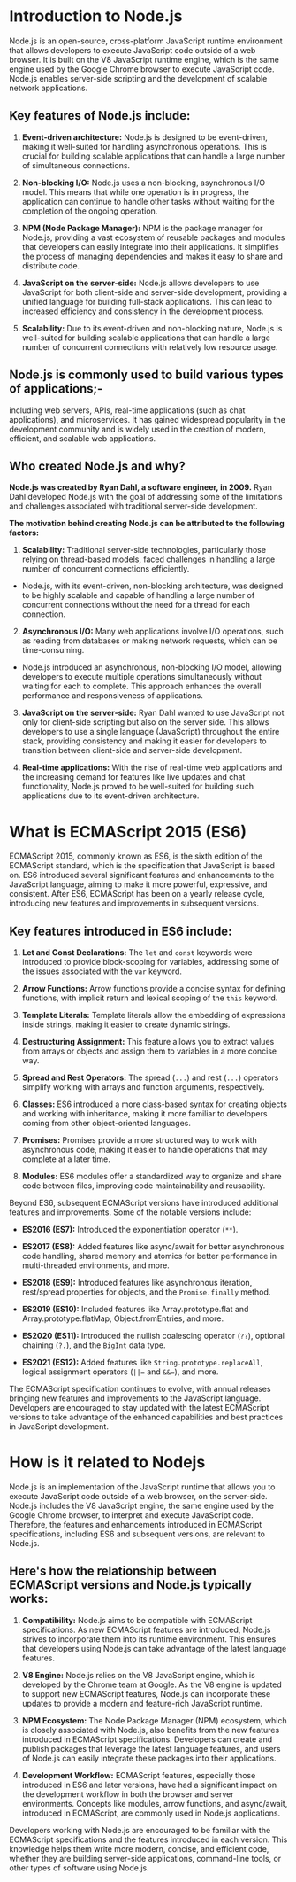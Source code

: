 # Introduction to Node.js

Node.js is an open-source, cross-platform JavaScript runtime environment that allows developers to execute JavaScript code outside of a web browser. It is built on the V8 JavaScript runtime engine, which is the same engine used by the Google Chrome browser to execute JavaScript code. Node.js enables server-side scripting and the development of scalable network applications.

## Key features of Node.js include:

1. **Event-driven architecture:** 
Node.js is designed to be event-driven, making it well-suited for handling asynchronous operations. This is crucial for building scalable applications that can handle a large number of simultaneous connections.

2. **Non-blocking I/O:** 
Node.js uses a non-blocking, asynchronous I/O model. This means that while one operation is in progress, the application can continue to handle other tasks without waiting for the completion of the ongoing operation.

3. **NPM (Node Package Manager):** 
NPM is the package manager for Node.js, providing a vast ecosystem of reusable packages and modules that developers can easily integrate into their applications. It simplifies the process of managing dependencies and makes it easy to share and distribute code.

4. **JavaScript on the server-side:** 
Node.js allows developers to use JavaScript for both client-side and server-side development, providing a unified language for building full-stack applications. This can lead to increased efficiency and consistency in the development process.

5. **Scalability:** 
Due to its event-driven and non-blocking nature, Node.js is well-suited for building scalable applications that can handle a large number of concurrent connections with relatively low resource usage.

## Node.js is commonly used to build various types of applications;-

including web servers, APIs, real-time applications (such as chat applications), and microservices. It has gained widespread popularity in the development community and is widely used in the creation of modern, efficient, and scalable web applications.

## Who created Node.js and why?

**Node.js was created by Ryan Dahl, a software engineer, in 2009.** Ryan Dahl developed Node.js with the goal of addressing some of the limitations and challenges associated with traditional server-side development.

**The motivation behind creating Node.js can be attributed to the following factors:**

1. **Scalability:** Traditional server-side technologies, particularly those relying on thread-based models, faced challenges in handling a large number of concurrent connections efficiently. 

- Node.js, with its event-driven, non-blocking architecture, was designed to be highly scalable and capable of handling a large number of concurrent connections without the need for a thread for each connection.

2. **Asynchronous I/O:** Many web applications involve I/O operations, such as reading from databases or making network requests, which can be time-consuming. 

- Node.js introduced an asynchronous, non-blocking I/O model, allowing developers to execute multiple operations simultaneously without waiting for each to complete. This approach enhances the overall performance and responsiveness of applications.

3. **JavaScript on the server-side:** Ryan Dahl wanted to use JavaScript not only for client-side scripting but also on the server side. This allows developers to use a single language (JavaScript) throughout the entire stack, providing consistency and making it easier for developers to transition between client-side and server-side development.

4. **Real-time applications:** With the rise of real-time web applications and the increasing demand for features like live updates and chat functionality, Node.js proved to be well-suited for building such applications due to its event-driven architecture.

# What is ECMAScript 2015 (ES6)

ECMAScript 2015, commonly known as ES6, is the sixth edition of the ECMAScript standard, which is the specification that JavaScript is based on. ES6 introduced several significant features and enhancements to the JavaScript language, aiming to make it more powerful, expressive, and consistent. After ES6, ECMAScript has been on a yearly release cycle, introducing new features and improvements in subsequent versions.

## Key features introduced in ES6 include:

1. **Let and Const Declarations:** The `let` and `const` keywords were introduced to provide block-scoping for variables, addressing some of the issues associated with the `var` keyword.

2. **Arrow Functions:** Arrow functions provide a concise syntax for defining functions, with implicit return and lexical scoping of the `this` keyword.

3. **Template Literals:** Template literals allow the embedding of expressions inside strings, making it easier to create dynamic strings.

4. **Destructuring Assignment:** This feature allows you to extract values from arrays or objects and assign them to variables in a more concise way.

5. **Spread and Rest Operators:** The spread (`...`) and rest (`...`) operators simplify working with arrays and function arguments, respectively.

6. **Classes:** ES6 introduced a more class-based syntax for creating objects and working with inheritance, making it more familiar to developers coming from other object-oriented languages.

7. **Promises:** Promises provide a more structured way to work with asynchronous code, making it easier to handle operations that may complete at a later time.

8. **Modules:** ES6 modules offer a standardized way to organize and share code between files, improving code maintainability and reusability.

Beyond ES6, subsequent ECMAScript versions have introduced additional features and improvements. Some of the notable versions include:

- **ES2016 (ES7):** Introduced the exponentiation operator (`**`).
  
- **ES2017 (ES8):** Added features like async/await for better asynchronous code handling, shared memory and atomics for better performance in multi-threaded environments, and more.

- **ES2018 (ES9):** Introduced features like asynchronous iteration, rest/spread properties for objects, and the `Promise.finally` method.

- **ES2019 (ES10):** Included features like Array.prototype.flat and Array.prototype.flatMap, Object.fromEntries, and more.

- **ES2020 (ES11):** Introduced the nullish coalescing operator (`??`), optional chaining (`?.`), and the `BigInt` data type.

- **ES2021 (ES12):** Added features like `String.prototype.replaceAll`, logical assignment operators (`||=` and `&&=`), and more.

The ECMAScript specification continues to evolve, with annual releases bringing new features and improvements to the JavaScript language. Developers are encouraged to stay updated with the latest ECMAScript versions to take advantage of the enhanced capabilities and best practices in JavaScript development.


# How is it related to Nodejs

Node.js is an implementation of the JavaScript runtime that allows you to execute JavaScript code outside of a web browser, on the server-side. 
Node.js includes the V8 JavaScript engine, the same engine used by the Google Chrome browser, to interpret and execute JavaScript code. Therefore, the features and enhancements introduced in ECMAScript specifications, including ES6 and subsequent versions, are relevant to Node.js.

## Here's how the relationship between ECMAScript versions and Node.js typically works:

1. **Compatibility:** Node.js aims to be compatible with ECMAScript specifications. As new ECMAScript features are introduced, Node.js strives to incorporate them into its runtime environment. This ensures that developers using Node.js can take advantage of the latest language features.

2. **V8 Engine:** Node.js relies on the V8 JavaScript engine, which is developed by the Chrome team at Google. As the V8 engine is updated to support new ECMAScript features, Node.js can incorporate these updates to provide a modern and feature-rich JavaScript runtime.

3. **NPM Ecosystem:** The Node Package Manager (NPM) ecosystem, which is closely associated with Node.js, also benefits from the new features introduced in ECMAScript specifications. Developers can create and publish packages that leverage the latest language features, and users of Node.js can easily integrate these packages into their applications.

4. **Development Workflow:** ECMAScript features, especially those introduced in ES6 and later versions, have had a significant impact on the development workflow in both the browser and server environments. Concepts like modules, arrow functions, and async/await, introduced in ECMAScript, are commonly used in Node.js applications.

Developers working with Node.js are encouraged to be familiar with the ECMAScript specifications and the features introduced in each version. This knowledge helps them write more modern, concise, and efficient code, whether they are building server-side applications, command-line tools, or other types of software using Node.js.

